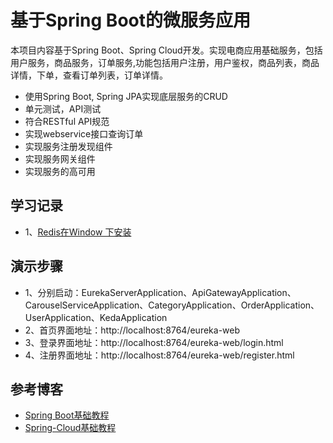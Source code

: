 # 基于Spring Boot的微服务应用

本项目内容基于Spring Boot、Spring Cloud开发。实现电商应用基础服务，包括用户服务，商品服务，订单服务,功能包括用户注册，用户鉴权，商品列表，商品详情，下单，查看订单列表，订单详情。

- 使用Spring Boot, Spring JPA实现底层服务的CRUD 
- 单元测试，API测试 
- 符合RESTful API规范 
- 实现webservice接口查询订单
- 实现服务注册发现组件
- 实现服务网关组件
- 实现服务的高可用

## 学习记录
- 1、[Redis在Window 下安装](http://blog.didispace.com/spring-boot-learning-1/)

## 演示步骤
- 1、分别启动：EurekaServerApplication、ApiGatewayApplication、CarouselServiceApplication、CategoryApplication、OrderApplication、UserApplication、KedaApplication
- 2、首页界面地址：http://localhost:8764/eureka-web
- 3、登录界面地址：http://localhost:8764/eureka-web/login.html
- 4、注册界面地址：http://localhost:8764/eureka-web/register.html

## 参考博客

- [Spring Boot基础教程](http://blog.didispace.com/Spring-Boot%E5%9F%BA%E7%A1%80%E6%95%99%E7%A8%8B/)
- [Spring-Cloud基础教程](http://blog.didispace.com/Spring-Cloud%E5%9F%BA%E7%A1%80%E6%95%99%E7%A8%8B/ )

